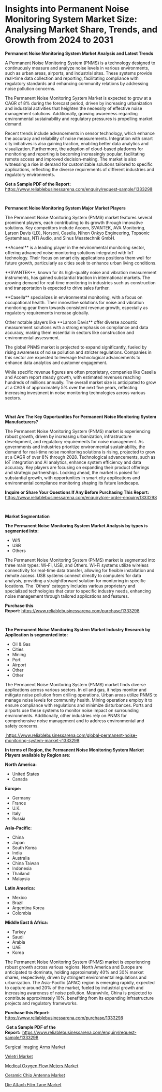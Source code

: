 <p><h1>Insights into Permanent Noise Monitoring System Market Size: Analysing Market Share, Trends, and Growth from 2024 to 2031</h1></p><p><strong>Permanent Noise Monitoring System Market Analysis and Latest Trends</strong></p>
<p><p>A Permanent Noise Monitoring System (PNMS) is a technology designed to continuously measure and analyze noise levels in various environments, such as urban areas, airports, and industrial sites. These systems provide real-time data collection and reporting, facilitating compliance with regulatory standards and enhancing community relations by addressing noise pollution concerns.</p><p>The Permanent Noise Monitoring System Market is expected to grow at a CAGR of 8% during the forecast period, driven by increasing urbanization and industrial activities that heighten the necessity of effective noise management solutions. Additionally, growing awareness regarding environmental sustainability and regulatory pressures is propelling market demand.</p><p>Recent trends include advancements in sensor technology, which enhance the accuracy and reliability of noise measurements. Integration with smart city initiatives is also gaining traction, enabling better data analytics and visualization. Furthermore, the adoption of cloud-based platforms for monitoring and reporting is becoming increasingly popular, facilitating remote access and improved decision-making. The market is also witnessing a rise in demand for customizable solutions tailored to specific applications, reflecting the diverse requirements of different industries and regulatory environments.</p></p>
<p><strong>Get a Sample PDF of the Report:&nbsp;</strong> <a href="https://www.reliablebusinessarena.com/enquiry/request-sample/1333298?utm_campaign=1278&utm_medium=2&utm_source=Github&utm_content=ia&utm_term=01102024&utm_id=permanent-noise-monitoring-system">https://www.reliablebusinessarena.com/enquiry/request-sample/1333298</a></p>
<p>&nbsp;</p>
<p><strong>Permanent Noise Monitoring System Major Market Players</strong></p>
<p><p>The Permanent Noise Monitoring System (PNMS) market features several prominent players, each contributing to its growth through innovative solutions. Key competitors include Acoem, SVANTEK, AVA Monitoring, Larson Davis (LD), Norsoni, Casella, Nihon Onkyo Engineering, Topsonic Systemhaus, NTi Audio, and Sinus Messtechnik GmbH.</p><p>**Acoem** is a leading player in the environmental monitoring sector, offering advanced noise monitoring solutions integrated with IoT technology. Their focus on smart city applications positions them well for future growth, particularly as cities seek to enhance urban living conditions.</p><p>**SVANTEK**, known for its high-quality noise and vibration measurement instruments, has gained substantial traction in international markets. The growing demand for real-time monitoring in industries such as construction and transportation is expected to drive sales further.</p><p>**Casella** specializes in environmental monitoring, with a focus on occupational health. Their innovative solutions for noise and vibration monitoring gear them towards consistent revenue growth, especially as regulatory requirements increase globally.</p><p>Other notable players like **Larson Davis** offer diverse acoustic measurement solutions with a strong emphasis on compliance and data accuracy, making them essential in sectors like construction and environmental assessment.</p><p>The global PNMS market is projected to expand significantly, fueled by rising awareness of noise pollution and stricter regulations. Companies in this sector are expected to leverage technological advancements to enhance data analytics and customer engagement.</p><p>While specific revenue figures are often proprietary, companies like Casella and Acoem report steady growth, with estimated revenues reaching hundreds of millions annually. The overall market size is anticipated to grow at a CAGR of approximately 5% over the next five years, reflecting increasing investment in noise monitoring technologies across various sectors.</p></p>
<p>&nbsp;</p>
<p><strong>What Are The Key Opportunities For Permanent Noise Monitoring System Manufacturers?</strong></p>
<p><p>The Permanent Noise Monitoring System (PNMS) market is experiencing robust growth, driven by increasing urbanization, infrastructure development, and regulatory requirements for noise management. As governments and industries prioritize environmental sustainability, the demand for real-time noise monitoring solutions is rising, projected to grow at a CAGR of over 8% through 2028. Technological advancements, such as IoT integration and AI analytics, enhance system efficiency and data accuracy. Key players are focusing on expanding their product offerings and strategic partnerships. Looking ahead, the market is poised for substantial growth, with opportunities in smart city applications and environmental compliance monitoring shaping its future landscape.</p></p>
<p><strong>Inquire or Share Your Questions If Any Before Purchasing This Report:</strong> <a href="https://www.reliablebusinessarena.com/enquiry/pre-order-enquiry/1333298?utm_campaign=1278&utm_medium=2&utm_source=Github&utm_content=ia&utm_term=01102024&utm_id=permanent-noise-monitoring-system">https://www.reliablebusinessarena.com/enquiry/pre-order-enquiry/1333298</a></p>
<p>&nbsp;</p>
<p><strong>Market Segmentation</strong></p>
<p><strong>The Permanent Noise Monitoring System Market Analysis by types is segmented into:</strong></p>
<p><ul><li>Wifi</li><li>USB</li><li>Others</li></ul></p>
<p><p>The Permanent Noise Monitoring System (PNMS) market is segmented into three main types: Wi-Fi, USB, and Others. Wi-Fi systems utilize wireless connectivity for real-time data transfer, allowing for flexible installation and remote access. USB systems connect directly to computers for data analysis, providing a straightforward solution for monitoring in specific locations. The 'Others' category includes various proprietary and specialized technologies that cater to specific industry needs, enhancing noise management through tailored applications and features.</p></p>
<p><strong>Purchase this Report:&nbsp;</strong><a href="https://www.reliablebusinessarena.com/purchase/1333298?utm_campaign=1278&utm_medium=2&utm_source=Github&utm_content=ia&utm_term=01102024&utm_id=permanent-noise-monitoring-system">https://www.reliablebusinessarena.com/purchase/1333298</a></p>
<p>&nbsp;</p>
<p><strong>The Permanent Noise Monitoring System Market Industry Research by Application is segmented into:</strong></p>
<p><ul><li>Oil & Gas</li><li>Cities</li><li>Mining</li><li>Port</li><li>Airport</li><li>Other</li><li>Other</li></ul></p>
<p><p>The Permanent Noise Monitoring System (PNMS) market finds diverse applications across various sectors. In oil and gas, it helps monitor and mitigate noise pollution from drilling operations. Urban areas utilize PNMS to manage noise levels for community health. Mining operations employ it to ensure compliance with regulations and minimize disturbances. Ports and airports use these systems to monitor noise impact on surrounding environments. Additionally, other industries rely on PNMS for comprehensive noise management and to address environmental and safety concerns.</p></p>
<p><a href="https://www.reliablebusinessarena.com/global-permanent-noise-monitoring-system-market-r1333298?utm_campaign=1278&utm_medium=2&utm_source=Github&utm_content=ia&utm_term=01102024&utm_id=permanent-noise-monitoring-system">&nbsp;https://www.reliablebusinessarena.com/global-permanent-noise-monitoring-system-market-r1333298</a></p>
<p><strong>In terms of Region, the Permanent Noise Monitoring System Market Players available by Region are:</strong></p>
<p>
    <p> <strong> North America: </strong>
        <ul>
            <li>United States</li>
            <li>Canada</li>
        </ul>
        </p> 
    <p> <strong> Europe: </strong>
        <ul>
            <li>Germany</li>
            <li>France</li>
            <li>U.K.</li>
            <li>Italy</li>
            <li>Russia</li>
        </ul>
        </p> 
    <p> <strong> Asia-Pacific: </strong>
        <ul>
            <li>China</li>
            <li>Japan</li>
            <li>South Korea</li>
            <li>India</li>
            <li>Australia</li>
            <li>China Taiwan</li>
            <li>Indonesia</li>
            <li>Thailand</li>
            <li>Malaysia</li>
        </ul>
        </p> 
    <p> <strong> Latin America: </strong>
        <ul>
            <li>Mexico</li>
            <li>Brazil</li>
            <li>Argentina Korea</li>
            <li>Colombia</li>
        </ul>
        </p> 
    <p> <strong> Middle East & Africa: </strong>
        <ul>
            <li>Turkey</li>
            <li>Saudi</li>
            <li>Arabia</li>
            <li>UAE</li>
            <li>Korea</li>
        </ul>
    </p>
    </p>
<p><p>The Permanent Noise Monitoring System (PNMS) market is experiencing robust growth across various regions. North America and Europe are anticipated to dominate, holding approximately 40% and 30% market shares, respectively, driven by stringent environmental regulations and urbanization. The Asia-Pacific (APAC) region is emerging rapidly, expected to capture around 20% of the market, fueled by industrial growth and increasing awareness of noise pollution. Meanwhile, China is projected to contribute approximately 10%, benefiting from its expanding infrastructure projects and regulatory frameworks.</p></p>
<p><strong>Purchase this Report: </strong><a href="https://www.reliablebusinessarena.com/purchase/1333298?utm_campaign=1278&utm_medium=2&utm_source=Github&utm_content=ia&utm_term=01102024&utm_id=permanent-noise-monitoring-system">https://www.reliablebusinessarena.com/purchase/1333298</a></p>
<p>&nbsp;<strong>Get a Sample PDF of the Report:&nbsp;&nbsp;</strong><a href="https://www.reliablebusinessarena.com/enquiry/request-sample/1333298?utm_campaign=1278&utm_medium=2&utm_source=Github&utm_content=ia&utm_term=01102024&utm_id=permanent-noise-monitoring-system">https://www.reliablebusinessarena.com/enquiry/request-sample/1333298</a></p>
<p><strong></strong></p>
<p><p><a href="https://www.linkedin.com/pulse/what-driving-global-surgical-imaging-arms-market-dive-trends-hph6e?utm_campaign=1278&utm_medium=2&utm_source=Github&utm_content=ia&utm_term=01102024&utm_id=permanent-noise-monitoring-system">Surgical Imaging Arms Market</a></p><p><a href="https://www.linkedin.com/pulse/navigating-global-veletri-market-landscape-trends-forecasts-impact-le49c?utm_campaign=1278&utm_medium=2&utm_source=Github&utm_content=ia&utm_term=01102024&utm_id=permanent-noise-monitoring-system">Veletri Market</a></p><p><a href="https://www.linkedin.com/pulse/medical-oxygen-flow-meters-market-overview-regional-peuae?utm_campaign=1278&utm_medium=2&utm_source=Github&utm_content=ia&utm_term=01102024&utm_id=permanent-noise-monitoring-system">Medical Oxygen Flow Meters Market</a></p><p><a href="https://issuu.com/reportprime-2/docs/ceramic-chip-antenna-market-size-20_b4f2b24d825bad?utm_campaign=1278&utm_medium=2&utm_source=Github&utm_content=ia&utm_term=01102024&utm_id=permanent-noise-monitoring-system">Ceramic Chip Antenna Market</a></p><p><a href="https://issuu.com/reportprime-2/docs/die-attach-film-tape-market-size-20_6b030c427a5144?utm_campaign=1278&utm_medium=2&utm_source=Github&utm_content=ia&utm_term=01102024&utm_id=permanent-noise-monitoring-system">Die Attach Film Tape Market</a></p></p>